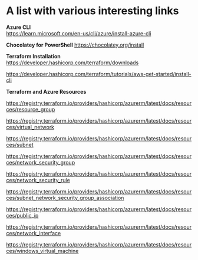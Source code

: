 # A list with various interesting links

**Azure CLI**  
https://learn.microsoft.com/en-us/cli/azure/install-azure-cli

**Chocolatey for PowerShell** 
https://chocolatey.org/install

**Terraform Installation**  
https://developer.hashicorp.com/terraform/downloads

<https://developer.hashicorp.com/terraform/tutorials/aws-get-started/install-cli>

**Terraform and Azure Resources**

https://registry.terraform.io/providers/hashicorp/azurerm/latest/docs/resources/resource_group

https://registry.terraform.io/providers/hashicorp/azurerm/latest/docs/resources/virtual_network

https://registry.terraform.io/providers/hashicorp/azurerm/latest/docs/resources/subnet

https://registry.terraform.io/providers/hashicorp/azurerm/latest/docs/resources/network_security_group

https://registry.terraform.io/providers/hashicorp/azurerm/latest/docs/resources/network_security_rule

https://registry.terraform.io/providers/hashicorp/azurerm/latest/docs/resources/subnet_network_security_group_association

https://registry.terraform.io/providers/hashicorp/azurerm/latest/docs/resources/public_ip

https://registry.terraform.io/providers/hashicorp/azurerm/latest/docs/resources/network_interface

https://registry.terraform.io/providers/hashicorp/azurerm/latest/docs/resources/windows_virtual_machine